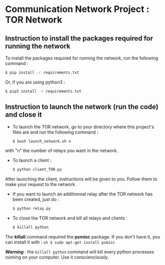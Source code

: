 # Communication Network Project : TOR Network

## Instruction to install the packages required for running the network

To install the packages required for running the network, run the following command : 
```sh
$ pip install -r requirements.txt
```
Or, if you are using python3 :
```sh
$ pip3 install -r requirements.txt
```

## Instruction to launch the network (run the code) and close it

- To launch the TOR network, go to your directory where this project's files are and run the following command : 
	```sh
	$ bash launch_network.sh n
	```
with "n" the number of relays you want in the network.

- To launch a client : 

	```sh
	$ python client_TOR.py
	```
After launching the client, instructions will be given to you. Follow them to make your request to the network.

- If you want to launch an additionnal relay after the TOR network has been created, just do :
	```sh
	$ python relay.py
	```

- To close the TOR network and kill all relays and clients :
 	```sh
	$ killall python
	```

The **killall** command required the **psmisc** package. If you don't have it, you can install it with : 
 	```sh
	$ sudo apt-get install psmisc
	```

***Warning*** : the ```killall python``` command will kill every python processes running on your computer. Use it conscienciously. 


